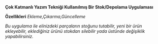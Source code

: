 **Çok Katmanlı Yazım Tekniği Kullanılmış Bir Stok/Depolama Uygulaması**

**Özellikleri**
*Ekleme,Çıkarma,Güncelleme*

*Bu uygulama ile elinizdeki parçaların stoğunu tutabilir, yeni bir ürün ekleyebilir, eklediğiniz ürünü stokdan silebilir yada üstünde değişiklik yapabilirsiniz.*
